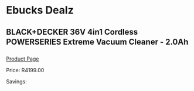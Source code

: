 
# Ebucks Dealz
## BLACK+DECKER 36V 4in1 Cordless POWERSERIES Extreme Vacuum Cleaner - 2.0Ah
[Product Page](https://www.ebucks.com/web/shop/productSelected.do?prodId=1069245125&catId=998409624)

Price: R4199.00

Savings: 


	